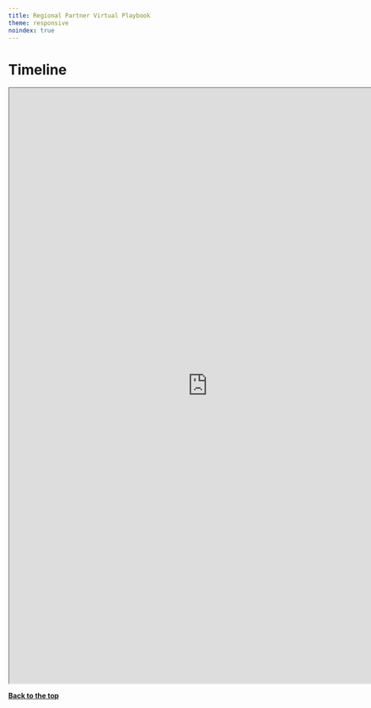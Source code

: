 ```yaml
---
title: Regional Partner Virtual Playbook
theme: responsive
noindex: true
---
```


<a id="top"></a>

# Timeline

<iframe src="https://docs.google.com/document/d/e/2PACX-1vRXc7ZWEbn2CbyY8Pienu712TSZeZEovpwvHCQL3w2GN-v13qLPduQAeg4hnDP339Z3Y6AJhN5xU8Z3/pub?embedded=true" width="800" height="1200"></iframe>

[**Back to the top**](#top)
